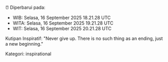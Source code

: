 ⏰ Diperbarui pada:
- WIB: Selasa, 16 September 2025 18.21.28 UTC
- WITA: Selasa, 16 September 2025 19.21.28 UTC
- WIT: Selasa, 16 September 2025 20.21.28 UTC

Kutipan Inspiratif:
"Never give up. There is no such thing as an ending, just a new beginning."


Kategori: inspirational

